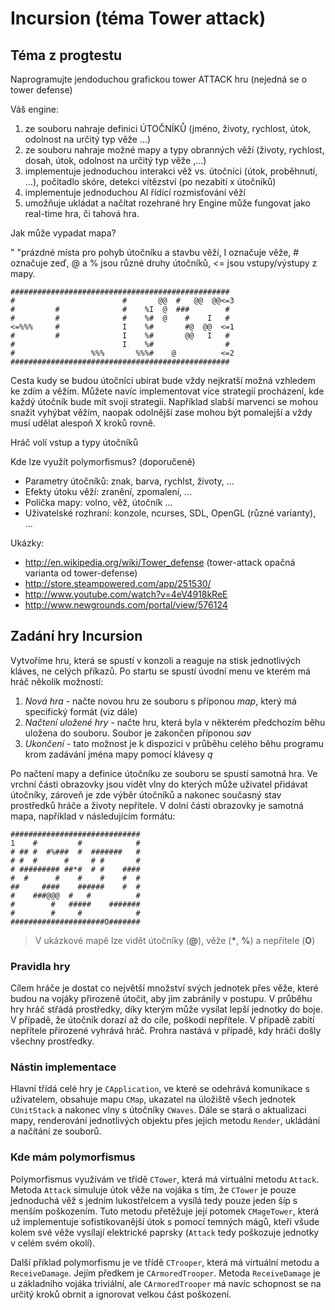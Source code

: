 # Incursion (téma Tower attack)

## Téma z progtestu
Naprogramujte jendoduchou grafickou tower ATTACK hru (nejedná se o tower defense)

Váš engine:

1. ze souboru nahraje definici ÚTOČNÍKŮ (jméno, životy, rychlost, útok, odolnost na určitý typ věže ...)
2. ze souboru nahraje možné mapy a typy obranných věží (životy, rychlost, dosah, útok, odolnost na určitý typ věže ,...)
3. implementuje jednoduchou interakci věž vs. útočníci (útok, proběhnutí, ...), počitadlo skóre, detekci vítězství (po nezabití x útočníků)
4. implementuje jednoduchou AI řídící rozmisťování věží
5. umožňuje ukládat a načítat rozehrané hry
Engine může fungovat jako real-time hra, či tahová hra.

Jak může vypadat mapa?

" "prázdné místa pro pohyb útočníku a stavbu věží, I označuje věže, # označuje zeď, @ a % jsou různé druhy útočníků, <= jsou vstupy/výstupy z mapy.

 ```
#################################################
#                        #       @@  #   @@  @@<=3
#         #              #    %I  @  ###        #
#         #              #    %#  @    #    I   #
<=%%%     #              I    %#       #@  @@  <=1
#         #              I    %#       @@   I   #
#                        I    %#                #
#                 %%%       %%%#    @          <=2
#################################################    
```
Cesta kudy se budou útočníci ubírat bude vždy nejkratší možná vzhledem ke zdím a věžím. Můžete navíc implementovat více strategií procházení, kde každý útočník bude mít svoji strategii. Například slabší marvenci se mohou snažit vyhýbat věžím, naopak odolnější zase mohou být pomalejší a vždy musí udělat alespoň X kroků rovně.

Hráč volí vstup a typy útočníků

Kde lze využít polymorfismus? (doporučené)
- Parametry útočníků: znak, barva, rychlst, životy, ...
- Efekty útoku věží: zranění, zpomalení, ...
- Políčka mapy: volno, věž, útočník ...
- Uživatelské rozhraní: konzole, ncurses, SDL, OpenGL (různé varianty), ...

Ukázky:
- http://en.wikipedia.org/wiki/Tower_defense (tower-attack opačná varianta od tower-defense)
- http://store.steampowered.com/app/251530/
- http://www.youtube.com/watch?v=4eV4918kReE
- http://www.newgrounds.com/portal/view/576124

## Zadání hry Incursion
Vytvoříme hru, která se spustí v konzoli a reaguje na stisk jednotlivých kláves, ne celých příkazů. Po startu se spustí úvodní menu ve kterém má hráč několik možností:
1. *Nová hra* - načte novou hru ze souboru s příponou _map_, který má specifický formát (viz dále)
2. *Načtení uložené hry* - načte hru, která byla v některém předchozím běhu uložena do souboru. Soubor je zakončen příponou _sav_
3. *Ukončení* - tato možnost je k dispozici v průběhu celého běhu programu krom zadávání jména mapy pomocí klávesy _q_

Po načtení mapy a definice útočníku ze souboru se spustí samotná hra. Ve vrchní části obrazovky jsou vidět vlny do kterých může uživatel přidávat útočníky, zároveň je zde výběr útočníků a nakonec současný stav prostředků hráče a životy nepřítele. V dolní části obrazovky je samotná mapa, například v následujícím formátu:
```
#############################
1    #         #            #
# ## #  #%###  #  #######   #
# #  #      #     # #       #
# ######### ##*#  # #    ####
#  #      #    #    #    #  #
##     ####    ######    #  #
#    ###@@@  #   #          #
#        #   #####    #######
#        #     #            #
#####################O#######
```
> V ukázkové mapě lze vidět útočníky (__@__), věže (__\*__, __%__) a nepřítele (__O__)

### Pravidla hry
Cílem hráče je dostat co největší množství svých jednotek přes věže, které budou na vojáky přirozeně útočit, aby jim zabránily v postupu. V průběhu hry hráč střádá prostředky, díky kterým může vysílat lepší jednotky do boje. V případě, že útočník dorazí až do cíle, poškodí nepřítele. V případě zabití nepřítele přirozené vyhrává hráč. Prohra nastává v případě, kdy hráči došly všechny prostředky.

### Nástin implementace
Hlavní třídá celé hry je `CApplication`, ve které se odehrává komunikace s uživatelem, obsahuje mapu `CMap`, ukazatel na úložiště všech jednotek `CUnitStack` a nakonec vlny s útočníky `CWaves`. Dále se stará o aktualizaci mapy, renderování jednotlivých objektu přes jejich metodu `Render`, ukládání a načítání ze souborů.

### Kde mám polymorfismus
Polymorfismus využívám ve třídě `CTower`, která má virtuální metodu `Attack`. Metoda `Attack` simuluje útok věže na vojáka s tím, že `CTower` je pouze jednoduchá věž s jedním lukostřelcem a vysílá tedy pouze jeden šíp s menším poškozením. Tuto metodu přetěžuje její potomek `CMageTower`, která už implementuje sofistikovanější útok s pomocí temných mágů, kteří všude kolem své věže vysílají elektrické paprsky (`Attack` tedy poškozuje jednotky v celém svém okolí).

Další příklad polymorfismu je ve třídě `CTrooper`, která má virtuální metodu a `ReceiveDamage`. Jejím předkem je `CArmoredTrooper`. Metoda `ReceiveDamage` je u základního vojáka triviální, ale `CArmoredTrooper` má navíc schopnost se na určitý kroků obrnit a ignorovat velkou část poškození.
